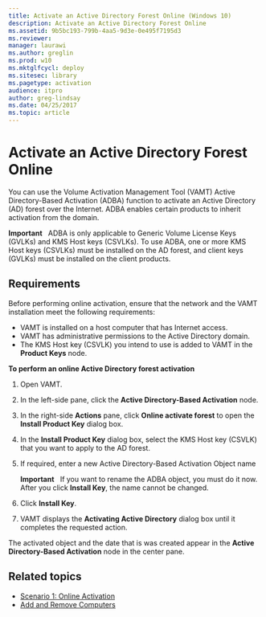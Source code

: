 ```yaml
---
title: Activate an Active Directory Forest Online (Windows 10)
description: Activate an Active Directory Forest Online
ms.assetid: 9b5bc193-799b-4aa5-9d3e-0e495f7195d3
ms.reviewer: 
manager: laurawi
ms.author: greglin
ms.prod: w10
ms.mktglfcycl: deploy
ms.sitesec: library
ms.pagetype: activation
audience: itproauthor: greg-lindsay
ms.date: 04/25/2017
ms.topic: article
---
```


# Activate an Active Directory Forest Online

You can use the Volume Activation Management Tool (VAMT) Active Directory-Based Activation (ADBA) function to activate an Active Directory (AD) forest over the Internet. ADBA enables certain products to inherit activation from the domain.

**Important**  
ADBA is only applicable to Generic Volume License Keys (GVLKs) and KMS Host keys (CSVLKs). To use ADBA, one or more KMS Host keys (CSVLKs) must be installed on the AD forest, and client keys (GVLKs) must be installed on the client products.

## Requirements

Before performing online activation, ensure that the network and the VAMT installation meet the following requirements:
-   VAMT is installed on a host computer that has Internet access.
-   VAMT has administrative permissions to the Active Directory domain.
-   The KMS Host key (CSVLK) you intend to use is added to VAMT in the **Product Keys** node.

**To perform an online Active Directory forest activation**

1.  Open VAMT.
2.  In the left-side pane, click the **Active Directory-Based Activation** node.
3.  In the right-side **Actions** pane, click **Online activate forest** to open the **Install Product Key** dialog box.
4.  In the **Install Product Key** dialog box, select the KMS Host key (CSVLK) that you want to apply to the AD forest.
5.  If required, enter a new Active Directory-Based Activation Object name

    **Important**  
    If you want to rename the ADBA object, you must do it now. After you click **Install Key**, the name cannot be changed.

6.  Click **Install Key**.
7.  VAMT displays the **Activating Active Directory** dialog box until it completes the requested action.

The activated object and the date that is was created appear in the **Active Directory-Based Activation** node in the center pane.

## Related topics

- [Scenario 1: Online Activation](scenario-online-activation-vamt.md)
- [Add and Remove Computers](add-remove-computers-vamt.md)

